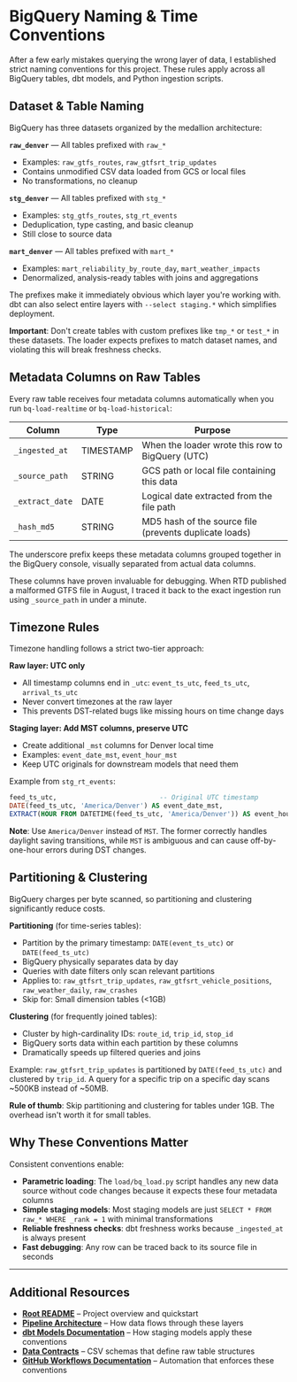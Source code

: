 # BigQuery Naming & Time Conventions

After a few early mistakes querying the wrong layer of data, I established strict naming conventions for this project. These rules apply across all BigQuery tables, dbt models, and Python ingestion scripts.

## Dataset & Table Naming

BigQuery has three datasets organized by the medallion architecture:

**`raw_denver`** — All tables prefixed with `raw_*`
- Examples: `raw_gtfs_routes`, `raw_gtfsrt_trip_updates`
- Contains unmodified CSV data loaded from GCS or local files
- No transformations, no cleanup

**`stg_denver`** — All tables prefixed with `stg_*`
- Examples: `stg_gtfs_routes`, `stg_rt_events`
- Deduplication, type casting, and basic cleanup
- Still close to source data

**`mart_denver`** — All tables prefixed with `mart_*`
- Examples: `mart_reliability_by_route_day`, `mart_weather_impacts`
- Denormalized, analysis-ready tables with joins and aggregations

The prefixes make it immediately obvious which layer you're working with. dbt can also select entire layers with `--select staging.*` which simplifies deployment.

**Important**: Don't create tables with custom prefixes like `tmp_*` or `test_*` in these datasets. The loader expects prefixes to match dataset names, and violating this will break freshness checks.

## Metadata Columns on Raw Tables

Every raw table receives four metadata columns automatically when you run `bq-load-realtime` or `bq-load-historical`:

| Column | Type | Purpose |
|--------|------|---------|
| `_ingested_at` | TIMESTAMP | When the loader wrote this row to BigQuery (UTC) |
| `_source_path` | STRING | GCS path or local file containing this data |
| `_extract_date` | DATE | Logical date extracted from the file path |
| `_hash_md5` | STRING | MD5 hash of the source file (prevents duplicate loads) |

The underscore prefix keeps these metadata columns grouped together in the BigQuery console, visually separated from actual data columns.

These columns have proven invaluable for debugging. When RTD published a malformed GTFS file in August, I traced it back to the exact ingestion run using `_source_path` in under a minute.

## Timezone Rules

Timezone handling follows a strict two-tier approach:

**Raw layer: UTC only**
- All timestamp columns end in `_utc`: `event_ts_utc`, `feed_ts_utc`, `arrival_ts_utc`
- Never convert timezones at the raw layer
- This prevents DST-related bugs like missing hours on time change days

**Staging layer: Add MST columns, preserve UTC**
- Create additional `_mst` columns for Denver local time
- Examples: `event_date_mst`, `event_hour_mst`
- Keep UTC originals for downstream models that need them

Example from `stg_rt_events`:
```sql
feed_ts_utc,                          -- Original UTC timestamp
DATE(feed_ts_utc, 'America/Denver') AS event_date_mst,
EXTRACT(HOUR FROM DATETIME(feed_ts_utc, 'America/Denver')) AS event_hour_mst
```

**Note**: Use `America/Denver` instead of `MST`. The former correctly handles daylight saving transitions, while `MST` is ambiguous and can cause off-by-one-hour errors during DST changes.

## Partitioning & Clustering

BigQuery charges per byte scanned, so partitioning and clustering significantly reduce costs.

**Partitioning** (for time-series tables):
- Partition by the primary timestamp: `DATE(event_ts_utc)` or `DATE(feed_ts_utc)`
- BigQuery physically separates data by day
- Queries with date filters only scan relevant partitions
- Applies to: `raw_gtfsrt_trip_updates`, `raw_gtfsrt_vehicle_positions`, `raw_weather_daily`, `raw_crashes`
- Skip for: Small dimension tables (<1GB)

**Clustering** (for frequently joined tables):
- Cluster by high-cardinality IDs: `route_id`, `trip_id`, `stop_id`
- BigQuery sorts data within each partition by these columns
- Dramatically speeds up filtered queries and joins

Example: `raw_gtfsrt_trip_updates` is partitioned by `DATE(feed_ts_utc)` and clustered by `trip_id`. A query for a specific trip on a specific day scans ~500KB instead of ~50MB.

**Rule of thumb**: Skip partitioning and clustering for tables under 1GB. The overhead isn't worth it for small tables.

## Why These Conventions Matter

Consistent conventions enable:

- **Parametric loading**: The `load/bq_load.py` script handles any new data source without code changes because it expects these four metadata columns
- **Simple staging models**: Most staging models are just `SELECT * FROM raw_* WHERE _rank = 1` with minimal transformations
- **Reliable freshness checks**: dbt freshness works because `_ingested_at` is always present
- **Fast debugging**: Any row can be traced back to its source file in seconds

---

## Additional Resources

- **[Root README](../../README.md)** – Project overview and quickstart
- **[Pipeline Architecture](../ARCHITECTURE.md)** – How data flows through these layers
- **[dbt Models Documentation](../../dbt/models/README.md)** – How staging models apply these conventions
- **[Data Contracts](../contracts/CONTRACTS.md)** – CSV schemas that define raw table structures
- **[GitHub Workflows Documentation](../../.github/workflows/README.md)** – Automation that enforces these conventions
